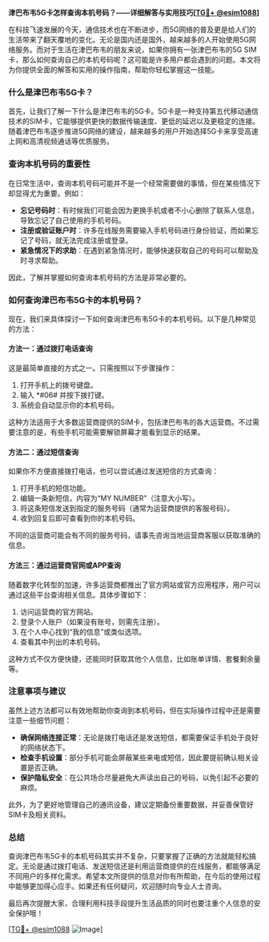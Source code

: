 **津巴布韦5G卡怎样查询本机号码？——详细解答与实用技巧[[TG💪+ @esim1088](https://t.me/s/esim1088)]**

在科技飞速发展的今天，通信技术也在不断进步，而5G网络的普及更是给人们的生活带来了翻天覆地的变化。无论是国内还是国外，越来越多的人开始使用5G网络服务。而对于生活在津巴布韦的朋友来说，如果你拥有一张津巴布韦的5G SIM卡，那么如何查询自己的本机号码呢？这可能是许多用户都会遇到的问题。本文将为你提供全面的解答和实用的操作指南，帮助你轻松掌握这一技能。

### 什么是津巴布韦5G卡？

首先，让我们了解一下什么是津巴布韦的5G卡。5G卡是一种支持第五代移动通信技术的SIM卡，它能够提供更快的数据传输速度、更低的延迟以及更稳定的连接。随着津巴布韦逐步推进5G网络的建设，越来越多的用户开始选择5G卡来享受高速上网和高清视频通话等优质服务。

### 查询本机号码的重要性

在日常生活中，查询本机号码可能并不是一个经常需要做的事情，但在某些情况下却显得尤为重要。例如：

- **忘记号码时**：有时候我们可能会因为更换手机或者不小心删除了联系人信息，导致忘记了自己使用的手机号码。
- **注册或验证账户时**：许多在线服务需要输入手机号码进行身份验证，而如果忘记了号码，就无法完成注册或登录。
- **紧急情况下的求助**：在遇到紧急情况时，能够快速获取自己的号码可以帮助及时寻求帮助。

因此，了解并掌握如何查询本机号码的方法是非常必要的。

### 如何查询津巴布韦5G卡的本机号码？

现在，我们来具体探讨一下如何查询津巴布韦5G卡的本机号码。以下是几种常见的方法：

#### 方法一：通过拨打电话查询

这是最简单直接的方式之一。只需按照以下步骤操作：

1. 打开手机上的拨号键盘。
2. 输入 *#06# 并按下拨打键。
3. 系统会自动显示你的本机号码。

这种方法适用于大多数运营商提供的SIM卡，包括津巴布韦的各大运营商。不过需要注意的是，有些手机可能需要解锁屏幕才能看到显示的结果。

#### 方法二：通过短信查询

如果你不方便直接拨打电话，也可以尝试通过发送短信的方式查询：

1. 打开手机的短信功能。
2. 编辑一条新短信，内容为“MY NUMBER”（注意大小写）。
3. 将这条短信发送到指定的服务号码（通常为运营商提供的客服号码）。
4. 收到回复后即可查看到你的本机号码。

不同的运营商可能会有不同的服务号码，请事先咨询当地运营商客服以获取准确的信息。

#### 方法三：通过运营商官网或APP查询

随着数字化转型的加速，许多运营商都推出了官方网站或官方应用程序，用户可以通过这些平台查询相关信息。具体步骤如下：

1. 访问运营商的官方网站。
2. 登录个人账户（如果没有账号，则需先注册）。
3. 在个人中心找到“我的信息”或类似选项。
4. 查看其中列出的本机号码。

这种方式不仅方便快捷，还能同时获取其他个人信息，比如账单详情、套餐剩余量等。

### 注意事项与建议

虽然上述方法都可以有效地帮助你查询到本机号码，但在实际操作过程中还是需要注意一些细节问题：

- **确保网络连接正常**：无论是拨打电话还是发送短信，都需要保证手机处于良好的网络状态下。
- **检查手机设置**：部分手机可能会屏蔽某些来电或短信，因此要提前确认相关设置是否正确。
- **保护隐私安全**：在公共场合尽量避免大声读出自己的号码，以免引起不必要的麻烦。

此外，为了更好地管理自己的通讯设备，建议定期备份重要数据，并妥善保管好SIM卡及相关资料。

### 总结

查询津巴布韦5G卡的本机号码其实并不复杂，只要掌握了正确的方法就能轻松搞定。无论是通过拨打电话、发送短信还是利用运营商提供的在线服务，都能够满足不同用户的多样化需求。希望本文所提供的信息对你有所帮助，在今后的使用过程中能够更加得心应手。如果还有任何疑问，欢迎随时向专业人士咨询。

最后再次提醒大家，合理利用科技手段提升生活品质的同时也要注重个人信息的安全保护哦！

[[TG💪+ @esim1088](https://t.me/s/esim1088) ![Image](https://i.postimg.cc/4NQfJmqS/Snipaste-2025-05-13-00-14-12.png)]
